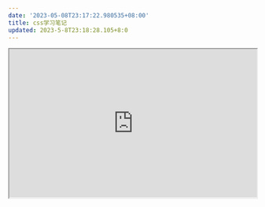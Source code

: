 ```yaml
---
date: '2023-05-08T23:17:22.980535+08:00'
title: css学习笔记
updated: 2023-5-8T23:18:28.105+8:0
---
```

<div style="position: relative; padding: 30% 45%;">
<iframe style="position: absolute; width: 100%; height: 100%; left: 0; top: 0;" src="https://www.runoob.com/html/html-tutorial.html" frameborder="1" scrolling="yes" width="320" height="240"</iframe>
